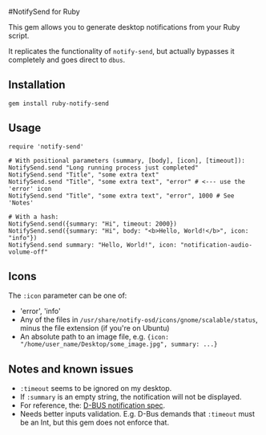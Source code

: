 #NotifySend for Ruby

This gem allows you to generate desktop notifications from your Ruby script.

It replicates the functionality of `notify-send`, but actually bypasses it completely and goes direct to `dbus`.

Installation
-------

`gem install ruby-notify-send`

Usage
-------

```
require 'notify-send'

# With positional parameters (summary, [body], [icon], [timeout]):
NotifySend.send "Long running process just completed"
NotifySend.send "Title", "some extra text"
NotifySend.send "Title", "some extra text", "error" # <--- use the 'error' icon
NotifySend.send "Title", "some extra text", "error", 1000 # See 'Notes'

# With a hash:
NotifySend.send({summary: "Hi", timeout: 2000})
NotifySend.send({summary: "Hi", body: "<b>Hello, World!</b>", icon: "info"})
NotifySend.send summary: "Hello, World!", icon: "notification-audio-volume-off"
```

Icons
-------

The `:icon` parameter can be one of:
* 'error', 'info'
* Any of the files in `/usr/share/notify-osd/icons/gnome/scalable/status`, minus the file extension (if you're on Ubuntu)
* An absolute path to an image file, e.g. `{icon: "/home/user_name/Desktop/some_image.jpg", summary: ...}`

Notes and known issues
-------

* `:timeout` seems to be ignored on my desktop.
* If `:summary` is an empty string, the notification will not be displayed.
* For reference, the: [D-BUS notification spec](https://developer.gnome.org/notification-spec/).
* Needs better inputs validation. E.g. D-Bus demands that `:timeout` must be an Int, but this gem does not enforce that.
